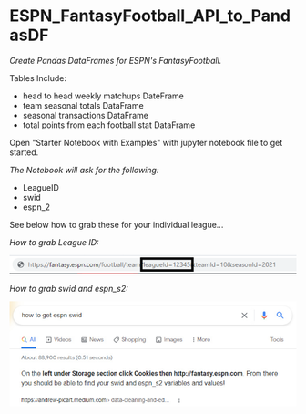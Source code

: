 # ESPN_FantasyFootball_API_to_PandasDF
*Create Pandas DataFrames for ESPN's FantasyFootball.*


Tables Include:
- head to head weekly matchups DateFrame
- team seasonal totals DataFrame
- seasonal transactions DataFrame
- total points from each football stat DataFrame

Open "Starter Notebook with Examples" with jupyter notebook file to get started.

*The Notebook will ask for the following:*
- LeagueID
- swid
- espn_2
 
See below how to grab these for your individual league...

*How to grab League ID:*

![Find League ID](https://github.com/rbvancleave/ESPN_FantasyFootball_API_to_PandasDF/blob/master/images/leagueid_from_url.png?raw=true)

*How to grab swid and espn_s2:*

![Find League ID](https://github.com/rbvancleave/ESPN_FantasyFootball_API_to_PandasDF/blob/master/images/swid%20and%20espn_s2.jpg?raw=true)



